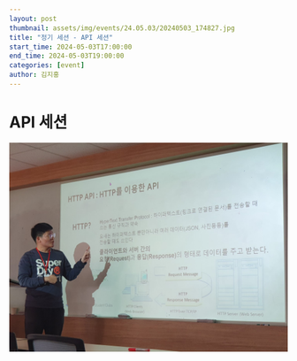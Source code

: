 ```yaml
---
layout: post
thumbnail: assets/img/events/24.05.03/20240503_174827.jpg
title: "정기 세션 - API 세션"
start_time: 2024-05-03T17:00:00
end_time: 2024-05-03T19:00:00
categories: [event]
author: 김지홍
---
```


# API 세션

![API 세션](/assets/img/events/24.05.03/20240503_174827.jpg)
